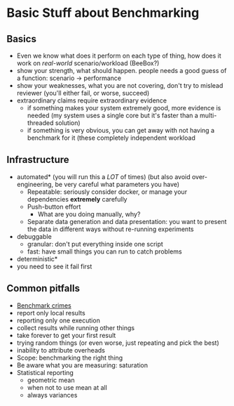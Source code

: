 # Basic Stuff about Benchmarking

## Basics
- Even we know what does it perform on each type of thing, how does it work on *real-world* scenario/workload (BeeBox?)
- show your strength, what should happen.
people needs a good guess of a function: scenario -> performance
- show your weaknesses, what you are not covering, don't try to mislead reviewer (you'll either fail, or worse, succeed)
- extraordinary claims require extraordinary evidence
  - if something makes your system extremely good, more evidence is needed (my system uses a single core but it's faster than a multi-threaded solution)
  - if something is very obvious, you can get away with not having a benchmark for it (these completely independent workload
## Infrastructure
- automated* (you will run this a *LOT* of times) (but also avoid over-engineering, be very careful what parameters you have)
  - Repeatable: seriously consider docker, or manage your dependencies **extremely** carefully
  - Push-button effort
    - What are you doing manually, why?
  - Separate data generation and data presentation: you want to present the data in different ways without re-running experiments
- debuggable
  - granular: don't put everything inside one script
  - fast: have small things you can run to catch problems
- deterministic*
- you need to see it fail first
## Common pitfalls
- [Benchmark crimes](https://gernot-heiser.org/benchmarking-crimes.html)
- report only local results
- reporting only one execution
- collect results while running other things
- take forever to get your first result
- trying random things (or even worse, just repeating and pick the best)
- inability to attribute overheads
- Scope: benchmarking the right thing
- Be aware what you are measuring: saturation
- Statistical reporting
  - geometric mean
  - when not to use mean at all
  - always variances
